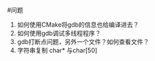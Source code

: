 #问题
1. 如何使用CMake将gdb的信息也给编译进去？
2. 如何使用gdb调试多线程程序？
3. gdb打断点问题，另外一个文件？如何查看文件？
4. 字符串复制 char* 与char[50]